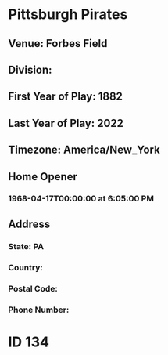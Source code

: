 # Pittsburgh Pirates
## Venue: Forbes Field
## Division: 
## First Year of Play: 1882
## Last Year of Play: 2022
## Timezone: America/New_York
## Home Opener
### 1968-04-17T00:00:00 at 6:05:00 PM
## Address
### 
### State: PA
### Country: 
### Postal Code: 
### Phone Number: 
# ID 134